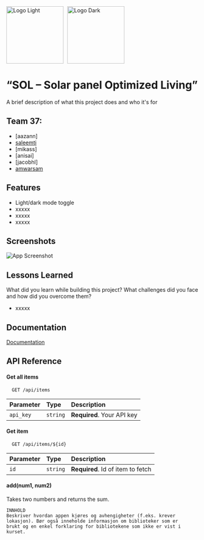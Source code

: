 <div style="display: flex; gap: 10px; align-items: center;">
  <img src="https://raw.github.uio.no/IN2000-V25/team-37/77b25b5ad94318869be2c39fbd6193981ba85a6b/app/src/main/res/drawable/circular%20logo%20light.png?token=GHSAT0AAAAAAAAAK6TPAEPQYL4Z7YQGEYTI2AY4S3Q" alt="Logo Light" width="150"/>
  <img src="https://raw.github.uio.no/IN2000-V25/team-37/77b25b5ad94318869be2c39fbd6193981ba85a6b/app/src/main/res/drawable/circular%20logo%20dark.png?token=GHSAT0AAAAAAAAAK6TORDGIJ6DBZJDPOYY22AY4TEQ" alt="Logo Dark" width="150"/>
</div>

# “SOL – Solar panel Optimized Living”

A brief description of what this project does and who it's for


## Team 37:

- [aazann]
- [saleemti](https://www.linkedin.com/in/saleem-toure-issifou/)
- [mikass]
- [anisai]
- [jacobhl]
- [amwarsam](https://www.linkedin.com/in/abdirahman-m-a-warsame-6a5636252)


## Features

- Light/dark mode toggle
- xxxxx
- xxxxx
- xxxxx


## Screenshots

![App Screenshot](https://via.placeholder.com/468x300?text=App+Screenshot+Here)


## Lessons Learned

What did you learn while building this project? What challenges did you face and how did you overcome them?
- xxxxx


## Documentation

[Documentation](https://linktodocumentation)


## API Reference

#### Get all items

```http
  GET /api/items
```

| Parameter | Type     | Description                |
| :-------- | :------- | :------------------------- |
| `api_key` | `string` | **Required**. Your API key |

#### Get item

```http
  GET /api/items/${id}
```

| Parameter | Type     | Description                       |
| :-------- | :------- | :-------------------------------- |
| `id`      | `string` | **Required**. Id of item to fetch |

#### add(num1, num2)

Takes two numbers and returns the sum.

    INNHOLD
    Beskriver hvordan appen kjøres og avhengigheter (f.eks. krever
    lokasjon). Bør også inneholde informasjon om biblioteker som er
    brukt og en enkel forklaring for bibliotekene som ikke er vist i
    kurset.


